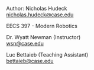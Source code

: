 Author: Nicholas Hudeck
<br>nicholas.hudeck@case.edu




EECS 397 - Modern Robotics

Dr. Wyatt Newman (Instructor)
<br>wsn@case.edu

Luc Bettaieb (Teaching Assistant)
<br>bettaieb@case.edu

